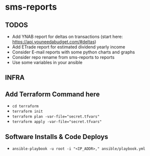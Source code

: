 # sms-reports

## TODOS
- Add YNAB report for deltas on transactions (start here: https://api.youneedabudget.com/#deltas)
- Add ETrade report for estimated dividend yearly income
- Consider E-mail reports with some python charts and graphs
- Consider repo rename from sms-reports to reports
- Use some variables in your ansible

## INFRA
## Add Terraform Command here
- ```cd terraform```
- ```terraform init```
- ```terraform plan -var-file="secret.tfvars"```
- ```terraform apply -var-file="secret.tfvars"```

## Software Installs & Code Deploys
- ```ansible-playbook -u root -i "<IP_ADDR>," ansible/playbook.yml```